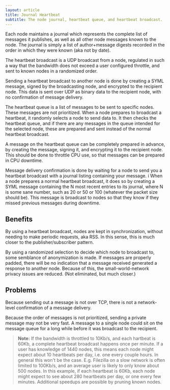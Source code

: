 ```yaml
---
layout: article
title: Journal Heartbeat
subtitle: The node journal, heartbeat queue, and heartbeat broadcast.
---
```





Each node maintains a journal which represents the complete list of messages it
publishes, as well as all other node messages known to the node. The journal is
simply a list of author+message digests recorded in the order in which they
were known (aka not by date).

The heartbeat broadcast is a UDP broadcast from a node, regulated in such a way that
the bandwidth does not exceed a user configured throttle, and sent to known nodes
in a randomized order.

Sending a heartbeat broadcast to another node is done by creating a SYML message, signed
by the broadcasting node, and encrypted to the recipient node. This data is sent over
UDP as binary data to the recipient node, with no confirmation of message delivery.

The heartbeat queue is a list of messages to be sent to specific nodes. These messages
are not prioritized. When a node prepares to broadcast a heartbeat, it randomly selects
a node to send data to. It then checks the heartbeat queue, and if there are any
messages in the queue intended for the selected node, these are prepared and sent
instead of the normal heartbeat broadcast.

A message on the heartbeat queue can be completely prepared in advance, by creating
the message, signing it, and encrypting it to the recipient node. This should be
done to throttle CPU use, so that messages can be prepared in CPU downtime.

Message delivery confirmation is done by waiting for a node to send you a heartbeat
broadcast with a journal listing containing your message.
 i
When a node prepares a normal heartbeat broadcast, it does so by creating a SYML
message containing the N most recent entries to its journal, where N is some sane
number, such as 20 or 50 or 100 (whatever the packet size should be). This message
is broadcast to nodes so that they know if they missed previous messages during downtime.

## Benefits

By using a heartbeat broadcast, nodes are kept in synchronization, without needing
to make periodic requests, aka RSS. In this sense, this is much closer to the
publisher/subscriber pattern.

By using a randomized selection to decide which node to broadcast to, some semblance
of anonymization is made. If messages are properly padded, there will be no indication
that a message received generated a response to another node. Because of this, the
small-world-network privacy issues are reduced. (Not eliminated, but much closer.)

## Problems

Because sending out a message is not over TCP, there is not a network-level confirmation
of a message delivery.

Because the order of messages is not prioritized, sending a private message may not
be very fast. A message to a single node could sit on the message queue for a long
while before it was broadcast to the recipient.

> **Note:**
> If the bandwidth is throttled to 10Kb/s, and each hartbeat is 60Kb, a complete heartbeat
> broadcast happens once per minute. If a user has knowledge of 1440 nodes, this means
> each node might expect about 10 heartbeats per day, i.e. one every couple hours. In
> general this won't be the case. E.g. Filezilla on a slow network is often limited to
> 100Kb/s, and an average user is likely to only know about 500 nodes. In this example,
> if each heartbeat is 60Kb, each node might expect to see about 280 heartbeats per day,
> or one every few minutes. Additional speedups are possible by pruning known nodes.
